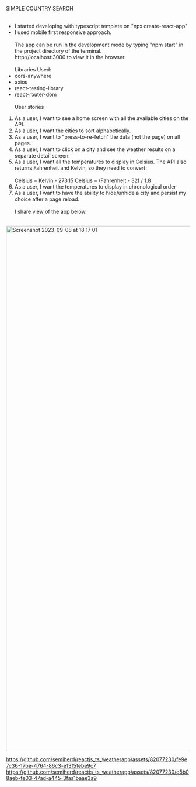 SIMPLE COUNTRY SEARCH <br><br>
- I started developing with typescript template on "npx create-react-app"
- I used mobile first responsive approach.<br><br>
The app can be run in the development mode by typing "npm start" in the project directory of the terminal.<br>
http://localhost:3000 to view it in the browser.<br><br>
Libraries Used:<br>
- cors-anywhere<br>
- axios<br>
- react-testing-library<br>
- react-router-dom<br><br>
User stories<br>
1. As a user, I want to see a home screen with all the available cities on the API.
2. As a user, I want the cities to sort alphabetically.
3. As a user, I want to "press-to-re-fetch" the data (not the page) on all pages.
4. As a user, I want to click on a city and see the weather results on a separate detail screen.
5. As a user, I want all the temperatures to display in Celsius. The API also returns
Fahrenheit and Kelvin, so they need to convert:<br><br>
Celsius = Kelvin - 273.15
Celsius = (Fahrenheit - 32) / 1.8
6. As a user, I want the temperatures to display in chronological order
7. As a user, I want to have the ability to hide/unhide a city and persist my choice after a page reload.
<br><br>
I share view of the app below.<br><br>

<img width="1435" alt="Screenshot 2023-09-08 at 18 17 01" src="https://github.com/semiherd/reactjs_ts_weatherapp/assets/82077230/d925d6ae-7d5a-47b7-908f-84e00d059627">

https://github.com/semiherd/reactjs_ts_weatherapp/assets/82077230/fe9e7c36-17be-4764-86c3-e13f5febe9c7
https://github.com/semiherd/reactjs_ts_weatherapp/assets/82077230/d5b08aeb-fe03-47ad-a445-3faa1baae3a9


